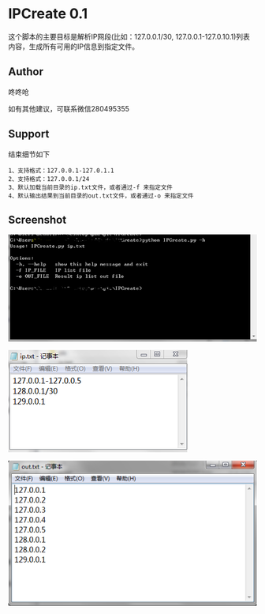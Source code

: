 # IPCreate 0.1

这个脚本的主要目标是解析IP网段(比如：127.0.0.1/30, 127.0.0.1-127.0.10.1)列表内容，生成所有可用的IP信息到指定文件。

## Author ##

咚咚呛 

如有其他建议，可联系微信280495355

## Support ##

结束细节如下

	1、支持格式：127.0.0.1-127.0.1.1
	2、支持格式：127.0.0.1/24
	3、默认加载当前目录的ip.txt文件，或者通过-f 来指定文件
	4、默认输出结果到当前目录的out.txt文件，或者通过-o 来指定文件


## Screenshot ##

![Screenshot](pic/333.png)

![Screenshot](pic/111.png)

![Screenshot](pic/222.png)

